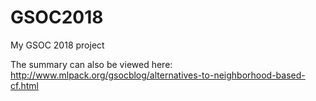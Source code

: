 # GSOC2018
My GSOC 2018 project

The summary can also be viewed here: http://www.mlpack.org/gsocblog/alternatives-to-neighborhood-based-cf.html
